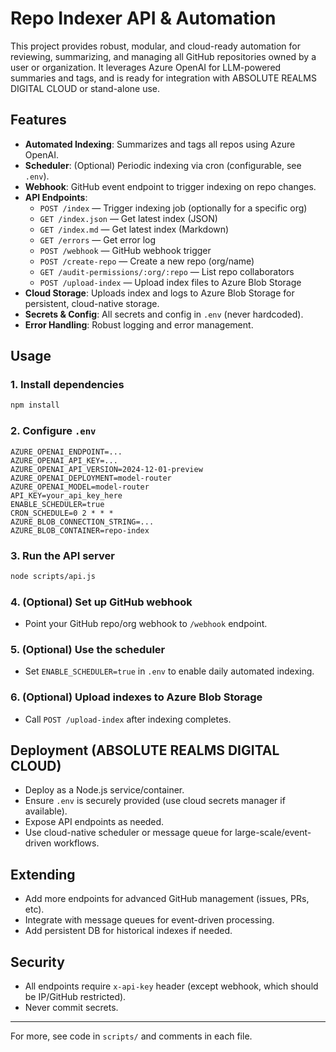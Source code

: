 # Repo Indexer API & Automation

This project provides robust, modular, and cloud-ready automation for reviewing, summarizing, and managing all GitHub repositories owned by a user or organization. It leverages Azure OpenAI for LLM-powered summaries and tags, and is ready for integration with ABSOLUTE REALMS DIGITAL CLOUD or stand-alone use.

## Features

- **Automated Indexing**: Summarizes and tags all repos using Azure OpenAI.
- **Scheduler**: (Optional) Periodic indexing via cron (configurable, see `.env`).
- **Webhook**: GitHub event endpoint to trigger indexing on repo changes.
- **API Endpoints**:
  - `POST /index` — Trigger indexing job (optionally for a specific org)
  - `GET /index.json` — Get latest index (JSON)
  - `GET /index.md` — Get latest index (Markdown)
  - `GET /errors` — Get error log
  - `POST /webhook` — GitHub webhook trigger
  - `POST /create-repo` — Create a new repo (org/name)
  - `GET /audit-permissions/:org/:repo` — List repo collaborators
  - `POST /upload-index` — Upload index files to Azure Blob Storage
- **Cloud Storage**: Uploads index and logs to Azure Blob Storage for persistent, cloud-native storage.
- **Secrets & Config**: All secrets and config in `.env` (never hardcoded).
- **Error Handling**: Robust logging and error management.

## Usage

### 1. Install dependencies

```sh
npm install
```

### 2. Configure `.env`

```env
AZURE_OPENAI_ENDPOINT=...
AZURE_OPENAI_API_KEY=...
AZURE_OPENAI_API_VERSION=2024-12-01-preview
AZURE_OPENAI_DEPLOYMENT=model-router
AZURE_OPENAI_MODEL=model-router
API_KEY=your_api_key_here
ENABLE_SCHEDULER=true
CRON_SCHEDULE=0 2 * * *
AZURE_BLOB_CONNECTION_STRING=...
AZURE_BLOB_CONTAINER=repo-index
```

### 3. Run the API server

```sh
node scripts/api.js
```

### 4. (Optional) Set up GitHub webhook

- Point your GitHub repo/org webhook to `/webhook` endpoint.

### 5. (Optional) Use the scheduler

- Set `ENABLE_SCHEDULER=true` in `.env` to enable daily automated indexing.

### 6. (Optional) Upload indexes to Azure Blob Storage

- Call `POST /upload-index` after indexing completes.

## Deployment (ABSOLUTE REALMS DIGITAL CLOUD)

- Deploy as a Node.js service/container.
- Ensure `.env` is securely provided (use cloud secrets manager if available).
- Expose API endpoints as needed.
- Use cloud-native scheduler or message queue for large-scale/event-driven workflows.

## Extending

- Add more endpoints for advanced GitHub management (issues, PRs, etc).
- Integrate with message queues for event-driven processing.
- Add persistent DB for historical indexes if needed.

## Security

- All endpoints require `x-api-key` header (except webhook, which should be IP/GitHub restricted).
- Never commit secrets.

---

For more, see code in `scripts/` and comments in each file.
